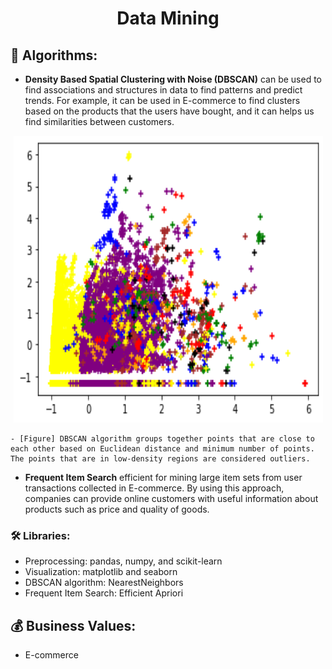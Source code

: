 <h1 align="center">Data Mining</h1>

## 📝 **Algorithms:**
- **Density Based Spatial Clustering with Noise (DBSCAN)** can be used to find associations and structures in data to find patterns and predict trends. For example, it can be used in E-commerce to find clusters based on the products that the users have bought, and it can helps us find similarities between customers.

<p align="center">
  <img width=495 height=459 src="density-based-spatial-clustering-with-noise/dbscan-output.png"/>
</p>

    - [Figure] DBSCAN algorithm groups together points that are close to each other based on Euclidean distance and minimum number of points. The points that are in low-density regions are considered outliers. 

- **Frequent Item Search** efficient for mining large item sets from user transactions collected in E-commerce. By using this approach, companies can provide online customers with useful information about products such as price and quality of goods.

### 🛠️ **Libraries:**
- Preprocessing: pandas, numpy, and scikit-learn
- Visualization: matplotlib and seaborn
- DBSCAN algorithm: NearestNeighbors
- Frequent Item Search: Efficient Apriori

## 💰 **Business Values:**
- E-commerce